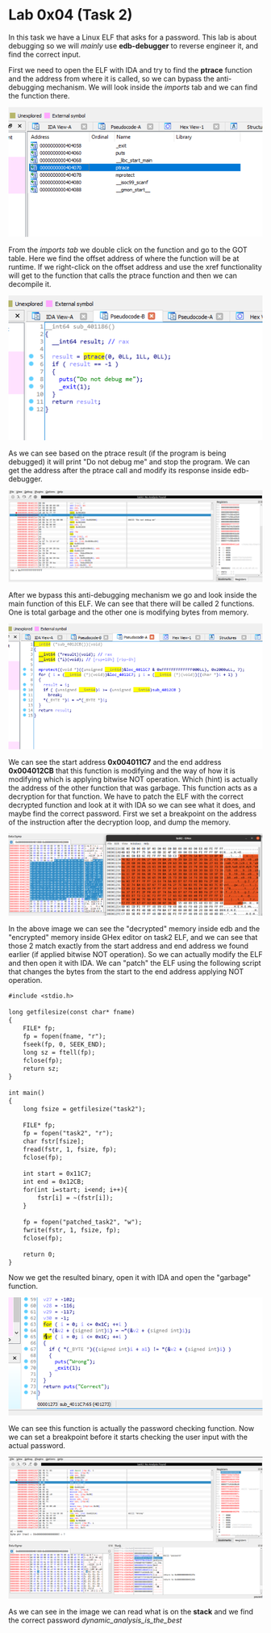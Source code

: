 # Lab 0x04 (Task 2)

In this task we have a Linux ELF that asks for a password. This lab is about debugging so we will *mainly* use **edb-debugger** to reverse engineer it, and find the correct input.

First we need to open the ELF with IDA and try to find the **ptrace** function and the address from where it is called, so we can bypass the anti-debugging mechanism. We will look inside the *imports* tab and we can find the function there.

![alt text](imports.png?raw=true)

From the *imports tab* we double click on the function and go to the GOT table. Here we find the offset address of where the function will be at runtime. If we right-click on the offset address and use the xref functionality will get to the function that calls the ptrace function and then we can decompile it.

![alt text](ptrace.png?raw=true)

As we can see based on the ptrace result (if the program is being debugged) it will print "Do not debug me" and stop the program. We can get the address after the ptrace call and modify its response inside edb-debugger.

![alt text](modifyrax.png?raw=true)

After we bypass this anti-debugging mechanism we go and look inside the main function of this ELF. We can see that there will be called 2 functions. One is total garbage and the other one is modifying bytes from memory.

![alt text](secondfunc.png?raw=true)

We can see the start address **0x004011C7** and the end address **0x004012CB** that this function is modifying and the way of how it is modifying which is applying bitwise NOT operation. Which (hint) is actually the address of the other function that was garbage. This function acts as a decryption for that function. We have to patch the ELF with the correct decrypted function and look at it with IDA so we can see what it does, and maybe find the correct password. First we set a breakpoint on the address of the instruction after the decryption loop, and dump the memory.

![alt text](decryptedfunc.png?raw=true)

In the above image we can see the "decrypted" memory inside edb and the "encrypted" memory inside GHex editor on task2 ELF, and we can see that those 2 match exactly from the start address and end address we found earlier (if applied bitwise NOT operation). So we can actually modify the ELF and then open it with IDA. We can "patch" the ELF using the following script that changes the bytes from the start to the end address applying NOT operation.

```
#include <stdio.h>

long getfilesize(const char* fname)
{
	FILE* fp;
	fp = fopen(fname, "r");
	fseek(fp, 0, SEEK_END);
	long sz = ftell(fp);
	fclose(fp);
	return sz;
}

int main()
{
	long fsize = getfilesize("task2");

	FILE* fp;
	fp = fopen("task2", "r");
	char fstr[fsize];
	fread(fstr, 1, fsize, fp);
	fclose(fp);
	
	int start = 0x11C7;
	int end = 0x12CB;
	for(int i=start; i<end; i++){
		fstr[i] = ~(fstr[i]);
	}
	
	fp = fopen("patched_task2", "w");
	fwrite(fstr, 1, fsize, fp);
	fclose(fp);

	return 0;
}
```

Now we get the resulted binary, open it with IDA and open the "garbage" function.

![alt text](passwcheck.png?raw=true)

We can see this function is actually the password checking function. Now we can set a breakpoint before it starts checking the user input with the actual password.

![alt text](correctpassw.png?raw=true)

As we can see in the image we can read what is on the **stack** and we find the correct password *dynamic_analysis_is_the_best*

